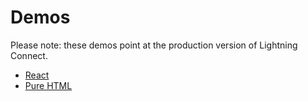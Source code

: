 # Demos

Please note: these demos point at the production version of Lightning Connect.

- [React](react/README.md)
- [Pure HTML](html/README.md)
